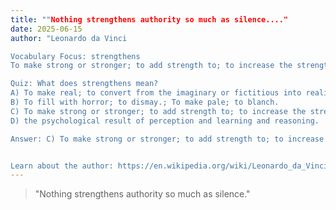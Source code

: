 ```yaml
---
title: ""Nothing strengthens authority so much as silence...."
date: 2025-06-15
author: "Leonardo da Vinci

Vocabulary Focus: strengthens
To make strong or stronger; to add strength to; to increase the strength of; to fortify.; To empower; to give moral strength to; to encourage; to enhearten.

Quiz: What does strengthens mean?
A) To make real; to convert from the imaginary or fictitious into reality; to bring into real existence; To become aware of (a fact or situation, especially of something that has been true for a long time).
B) To fill with horror; to dismay.; To make pale; to blanch.
C) To make strong or stronger; to add strength to; to increase the strength of; to fortify.; To empower; to give moral strength to; to encourage; to enhearten.
D) the psychological result of perception and learning and reasoning.

Answer: C) To make strong or stronger; to add strength to; to increase the strength of; to fortify.; To empower; to give moral strength to; to encourage; to enhearten.


Learn about the author: https://en.wikipedia.org/wiki/Leonardo_da_Vinci"
---
```


> "Nothing strengthens authority so much as silence."
